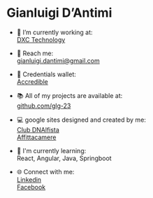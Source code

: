 # **Gianluigi D’Antimi**


* 🏢 I’m currently working at:  
[DXC Technology](https://dxc.com/)

* 📧 Reach me:  
gianluigi.dantimi@gmail.com

* 📜 Credentials wallet:  
[Accredible](www.credential.net/profile/gianluigidantimi/) 

* 📚 All of my projects are available at:  
[github.com/glg-23](github.com/glg-23) 

* 💻 google sites designed and created by me:  
[Club DNAlfista](sites.google.com/view/club-dnalfista/)   
[Affittacamere](sites.google.com/view/glg-23mockup1/) 

* 🌱 I'm currently learning:  
React, Angular, Java, Springboot


* 🌐 Connect with me:  
[Linkedin](https://www.linkedin.com/in/gianluigi-dantimi/)  
[Facebook](https://it-it.facebook.com/gianluigi.dantimi)




<!--
**glg-23/glg-23** is a ✨ _special_ ✨ repository because its `README.md` (this file) appears on your GitHub profile.
-->
